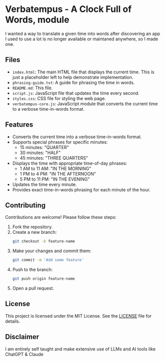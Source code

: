 
# Verbatempus - A Clock Full of Words, module

I wanted a way to translate a given time into words after discovering an app I used to use a lot is no longer available or maintaned anywhere, so I made one.

## Files

- `index.html`: The main HTML file that displays the current time. This is just a placeholder left to help demonstrate implementation.
- `phrasing-guide.txt`: A guide for phrasing the time in words.
- `README.md`: This file.
- `script.js`: JavaScript file that updates the time every second.
- `styles.css`: CSS file for styling the web page.
- `verbatempus-core.js`: JavaScript module that converts the current time to a verbose time-in-words format.

## Features

- Converts the current time into a verbose time-in-words format.
- Supports special phrases for specific minutes:
  - 15 minutes: "QUARTER"
  - 30 minutes: "HALF"
  - 45 minutes: "THREE QUARTERS"
- Displays the time with appropriate time-of-day phrases:
  - 1 AM to 11 AM: "IN THE MORNING"
  - 1 PM to 4 PM: "IN THE AFTERNOON"
  - 5 PM to 11 PM: "IN THE EVENING"
- Updates the time every minute.
- Provides exact time-in-words phrasing for each minute of the hour.

## Contributing

Contributions are welcome! Please follow these steps:

1. Fork the repository.
2. Create a new branch:
    ```sh
    git checkout -b feature-name
    ```
3. Make your changes and commit them:
    ```sh
    git commit -m 'Add some feature'
    ```
4. Push to the branch:
    ```sh
    git push origin feature-name
    ```
5. Open a pull request.

## License

This project is licensed under the MIT License. See the [LICENSE](license.txt) file for details.

## Disclaimer

I am entirely self taught and make extensive use of LLMs and AI tools like ChatGPT & Claude 